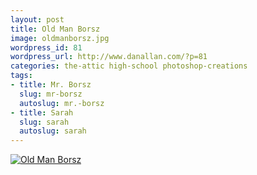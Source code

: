 ```yaml
---
layout: post
title: Old Man Borsz
image: oldmanborsz.jpg
wordpress_id: 81
wordpress_url: http://www.danallan.com/?p=81
categories: the-attic high-school photoshop-creations
tags:
- title: Mr. Borsz
  slug: mr-borsz
  autoslug: mr.-borsz
- title: Sarah
  slug: sarah
  autoslug: sarah
---
```

[![](http://www.danallan.com/wp-content/uploads/2008/08/oldmanborsz.jpg "Old Man Borsz")](http://www.danallan.com/wp-content/uploads/2008/08/oldmanborsz.jpg)
